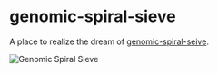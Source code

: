 genomic-spiral-sieve
====================

A place to realize the dream of [genomic-spiral-seive](http://thinkination.blogspot.com/2014/09/genomic-spiral-seives-compressed.html?view=flipcard).

![Genomic Spiral Sieve](http://4.bp.blogspot.com/-RW9YrT1B10M/VCEEzAJAFLI/AAAAAAAARKY/QS0XsPCCZYY/s1600/human%2Bdna%2Bsequence.jpg)
